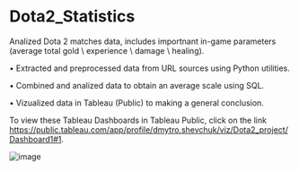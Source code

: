 # Dota2_Statistics
Analized Dota 2 matches data, includes importnant in-game parameters (average total gold \ experience \ damage \ healing).

• Extracted and preprocessed data from URL sources using Python utilities.

• Combined and analized data to obtain an average scale using SQL.

• Vizualized data in Tableau (Public) to making a general conclusion. 

To view these Tableau Dashboards in Tableau Public, click on the link https://public.tableau.com/app/profile/dmytro.shevchuk/viz/Dota2_project/Dashboard1#1.

![image](https://github.com/bliits/Dota2_Statistics/assets/128697934/459d5f5a-39cd-4b6b-96a6-de241334549e)
